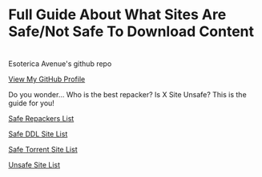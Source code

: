 # Full Guide About What Sites Are Safe/Not Safe To Download Content

# 

Esoterica Avenue's github repo

[View My GitHub Profile](https://github.com/Ori5000)

Do you wonder… Who is the best repacker? Is X Site Unsafe? This is the guide for you!

[Safe Repackers List](Safe%20Repackers%20List.md)

[Safe DDL Site List](Safe%20DDL%20Site%20List.md)

[Safe Torrent Site List](Safe%20Torrent%20Site%20List.md)

[Unsafe Site List](Unsafe%20Site%20List.md)